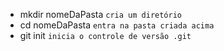* mkdir nomeDaPasta `cria um diretório`
* cd nomeDaPasta `entra na pasta criada acima`
* git init `inicia o controle de versão .git`

